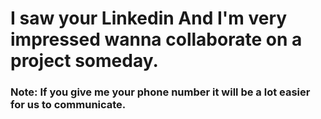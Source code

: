 <h1> I saw your Linkedin And I'm very impressed wanna collaborate on a project someday.</h1>
<h3> Note: If you give me your phone number it will be a lot easier for us to communicate.</h3>

